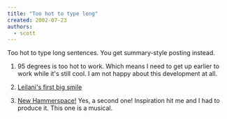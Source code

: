 ```yaml
---
title: "Too hot to type long"
created: 2002-07-23
authors: 
  - scott
---
```


Too hot to type long sentences. You get summary-style posting instead.  
  
1) 95 degrees is too hot to work. Which means I need to get up earlier to work while it's still cool. I am not happy about this development at all.  
  
2) [Leilani's first big smile](http://spaceninja.local/gallery/albums/blog-photos/leilani_smile.jpg)  
  
3) [New Hammerspace!](http://hammer.spaceninja.com/) Yes, a second one! Inspiration hit me and I had to produce it. This one is a musical.
